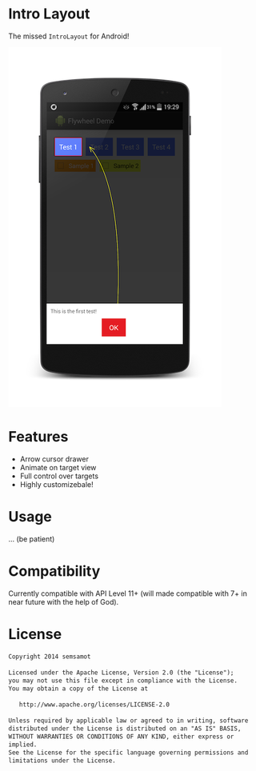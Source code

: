 Intro Layout
===
The missed `IntroLayout` for Android!

![Intro-Layout demo running on Android 4.4](art/introlayout_demo.png)

Features
===
- Arrow cursor drawer
- Animate on target view
- Full control over targets
- Highly customizebale!

Usage
===
... (be patient)

Compatibility
===
Currently compatible with API Level 11+
(will made compatible with 7+ in near future with the help of God).

License
===
```
Copyright 2014 semsamot

Licensed under the Apache License, Version 2.0 (the "License");
you may not use this file except in compliance with the License.
You may obtain a copy of the License at

   http://www.apache.org/licenses/LICENSE-2.0

Unless required by applicable law or agreed to in writing, software
distributed under the License is distributed on an "AS IS" BASIS,
WITHOUT WARRANTIES OR CONDITIONS OF ANY KIND, either express or implied.
See the License for the specific language governing permissions and
limitations under the License.
```
